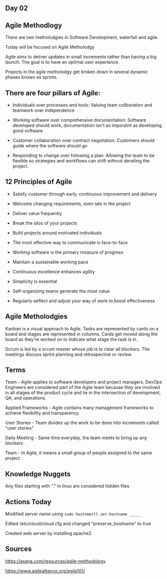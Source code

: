 ## Day 02

## Agile Methodlogy

There are two metholodgies in Software Development, waterfall and agile.

Today will be focused on Agile Metholodgy

Agile aims to deliver updates in small increments rather than having a big launch. The goal is to have an optimal user experience.

Projects in the agile metholodgy get broken down in several dynamic phases known as sprints.

## There are four pillars of Agile:

- Individuals over processes and tools: Valuing team collboration and teamwork over independence

- Working software over comprehensive documentation: Software developed should work, documentation isn't as imporatnt as developing good software

- Customer collaboration over contract negotiation: Customers should guide where the software should go

- Responding to change over following a plan: Allowing the team to be flexible so strategies and workflows can shift without derailing the project.

## 12 Principles of Agile

- Satisfy customer through early, continuous improvement and delivery

- Welcome changing requirements, even late in the project

- Deliver value frequently

- Break the silos of your projects

- Build projects around motivated individuals

- The most effective way to communicate is face-to-face

- Working software is the primary measure of progress

- Maintain a sustainable working pace

- Continuous excellence enhances agility

- Simplicity is essential

- Self-organizing teams generate the most value

- Regularly eeflect and adjust your way of work to boost effectiveness

## Agile Metholodgies

Kanban is a visual approach to Agile. Tasks are represented by cards on a board and stages are represented in columns. Cards get moved along the board as they're worked on to indicate what stage the task is in.

Scrum is led by a scrum master whose job is to clear all blockers.
The meetings discuss sprint planning and retrospective or review.

## Terms
Team - Agile applies to software developers and project managers. DevOps Engineers are considered part of the Agile team because they are involved in all stages of the product cycle and lie in the intersection of development, QA, and operations.

Applied Frameworks - Agile contains many management frameworks to achieve flexibility and transparency.

User Stories - Team divides up the work to be done into increments called "user stories"

Daily Meeting - Same time everyday, the team meets to bring up any blockers

Team - In Agile, it means a small group of people assigned to the same project


## Knowledge Nuggets

Any files starting with "." in linux are considered hidden files

## Actions Today

Modified server name using ```sudo hostnmectl set-hostname _____```

Edited /etc/cloud/cloud.cfg and changed "preserve_hostname" to true

Created web server by installing apache2 

## Sources

https://asana.com/resources/agile-methodology

https://www.agilealliance.org/agile101/
